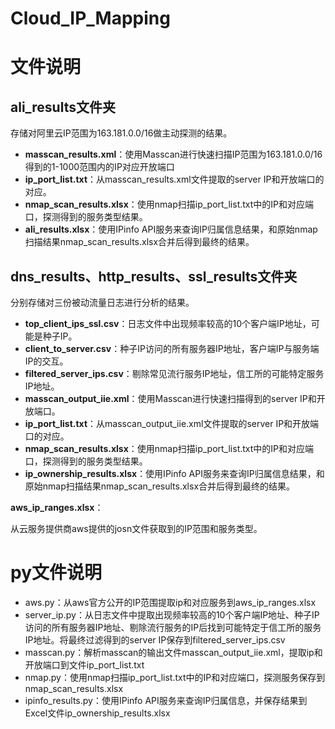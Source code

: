 # Cloud_IP_Mapping
# 文件说明

## ali_results文件夹

存储对阿里云IP范围为163.181.0.0/16做主动探测的结果。

- **masscan_results.xml**：使用Masscan进行快速扫描IP范围为163.181.0.0/16得到的1-1000范围内的IP对应开放端口
- **ip_port_list.txt**：从masscan_results.xml文件提取的server IP和开放端口的对应。
- **nmap_scan_results.xlsx**：使用nmap扫描ip_port_list.txt中的IP和对应端口，探测得到的服务类型结果。
- **ali_results.xlsx**：使用IPinfo API服务来查询IP归属信息结果，和原始nmap扫描结果nmap_scan_results.xlsx合并后得到最终的结果。

## dns_results、http_results、ssl_results文件夹

分别存储对三份被动流量日志进行分析的结果。

- **top_client_ips_ssl.csv**：日志文件中出现频率较高的10个客户端IP地址，可能是种子IP。
- **client_to_server.csv**：种子IP访问的所有服务器IP地址，客户端IP与服务端IP的交互。
- **filtered_server_ips.csv**：剔除常见流行服务IP地址，信工所的可能特定服务IP地址。
- **masscan_output_iie.xml**：使用Masscan进行快速扫描得到的server IP和开放端口。
- **ip_port_list.txt**：从masscan_output_iie.xml文件提取的server IP和开放端口的对应。
- **nmap_scan_results.xlsx**：使用nmap扫描ip_port_list.txt中的IP和对应端口，探测得到的服务类型结果。
- **ip_ownership_results.xlsx**：使用IPinfo API服务来查询IP归属信息结果，和原始nmap扫描结果nmap_scan_results.xlsx合并后得到最终的结果。

**aws_ip_ranges.xlsx**：

从云服务提供商aws提供的josn文件获取到的IP范围和服务类型。

# py文件说明

- aws.py：从aws官方公开的IP范围提取ip和对应服务到aws_ip_ranges.xlsx
- server_ip.py：从日志文件中提取出现频率较高的10个客户端IP地址、种子IP访问的所有服务器IP地址、剔除流行服务的IP后找到可能特定于信工所的服务IP地址。将最终过滤得到的server IP保存到filtered_server_ips.csv
- masscan.py：解析masscan的输出文件masscan_output_iie.xml，提取ip和开放端口到文件ip_port_list.txt
- nmap.py：使用nmap扫描ip_port_list.txt中的IP和对应端口，探测服务保存到nmap_scan_results.xlsx
- ipinfo_results.py：使用IPinfo API服务来查询IP归属信息，并保存结果到Excel文件ip_ownership_results.xlsx
